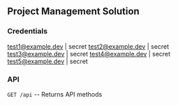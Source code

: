 ## Project Management Solution

### Credentials

test1@example.dev | secret
test2@example.dev | secret
test3@example.dev | secret
test4@example.dev | secret
test5@example.dev | secret

### API
`GET /api` -- Returns API methods
